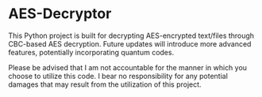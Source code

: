 # AES-Decryptor
This Python project is built for decrypting AES-encrypted text/files through CBC-based AES decryption. Future updates will introduce more advanced features, potentially incorporating quantum codes.

Please be advised that I am not accountable for the manner in which you choose to utilize this code. I bear no responsibility for any potential damages that may result from the utilization of this project.
